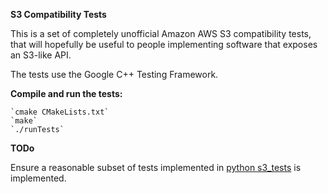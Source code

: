 **S3 Compatibility Tests**

This is a set of completely unofficial Amazon AWS S3 compatibility tests, that will hopefully be useful to people implementing software that exposes an S3-like API.

The tests use the Google C++ Testing Framework. 

**Compile and run the tests:**


	`cmake CMakeLists.txt`
	`make`
	`./runTests`

**TODo**

Ensure a reasonable subset of tests implemented in [python s3_tests](https://github.com/ceph/s3-tests) is implemented.